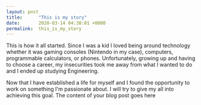 ```yaml
---
layout: post
title:      "This is my story"
date:       2020-03-14 04:38:01 +0000
permalink:  this_is_my_story
---
```


 
This is how it all started.
Since I was a kid I loved being around technology whether it was gaming consoles (Nintendo in my case), computers, programmable calculators, or phones. Unfortunately, growing up and having to choose a career, my insecurities took me away from what I wanted to do and I ended up studying Engineering. 

Now that I have established a life for myself and I found the opportunity to work on something I'm passionate about. I will try to give my all into achieving this goal.
The content of your blog post goes here

